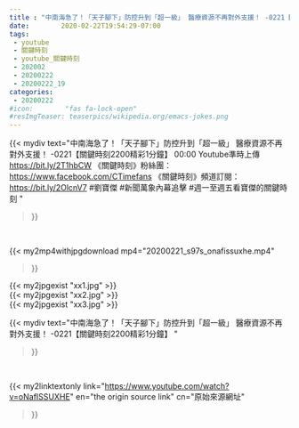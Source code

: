 ```yaml
---
title : "中南海急了！「天子腳下」防控升到「超一級」 醫療資源不再對外支援！ -0221【關鍵時刻2200精彩1分鐘】 "
date:        2020-02-22T19:54:29-07:00
tags:
 - youtube
 - 關鍵時刻
 - youtube_關鍵時刻
 - 202002
 - 20200222
 - 20200222_19
categories:
 - 20200222
#icon:        "fas fa-lock-open"
#resImgTeaser: teaserpics/wikipedia.org/emacs-jokes.png
---
```


{{< mydiv text="中南海急了！「天子腳下」防控升到「超一級」 醫療資源不再對外支援！ -0221【關鍵時刻2200精彩1分鐘】 00:00  Youtube準時上傳 https://bit.ly/2T1hbCW  《關鍵時刻》粉絲團：https://www.facebook.com/CTimefans 《關鍵時刻》頻道訂閱：https://bit.ly/2OlcnV7  #劉寶傑 #新聞萬象內幕追擊 #週一至週五看寶傑的關鍵時刻 "
>}}
<br>


{{< my2mp4withjpgdownload mp4="20200221_s97s_onafissuxhe.mp4"
>}}

{{< my2jpgexist "xx1.jpg" >}}<br>
{{< my2jpgexist "xx2.jpg" >}}<br>
{{< my2jpgexist "xx3.jpg" >}}<br>



{{< mydiv text="中南海急了！「天子腳下」防控升到「超一級」 醫療資源不再對外支援！ -0221【關鍵時刻2200精彩1分鐘】 "
>}}
<br>

{{< my2linktextonly link="https://www.youtube.com/watch?v=oNafISSUXHE"
en="the origin source link" cn="原始來源網址"
>}}


<br>

